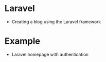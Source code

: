 # Laravel
* Creating a blog using the Laravel framework

# Example
* Laravel homepage with authentication
